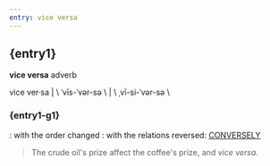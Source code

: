```yaml
---
entry: vice versa
---
```

<!-- @import "../theme/text.less" -->

<div class="container">

## {entry1}

**vice versa** adverb

vice ver·​sa | \ ˈvīs-ˈvər-sə \ | \ ˌvī-si-ˈvər-sə \

### {entry1-g1}

: with the order changed : with the relations reversed: [CONVERSELY](TODO:)
> The crude oil's prize affect the coffee's prize, and *vice versa*.

</div>
